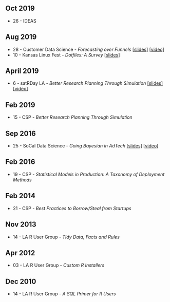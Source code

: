 <!-- njnmdoc: title="Talks"  -->

## Oct 2019

  * 26 - IDEAS

## Aug 2019

  * 28 - Customer Data Science - _Forecasting over Funnels_ [[slides]](http://bit.ly/2ZtpBIv) [[video]](https://www.youtube.com/watch?v=-0NVk4cqgPs)
  * 10 - Kansas Linux Fest - _Dotfiles: A Survey_ [[slides]](http://bit.ly/2NVyiXu)

## April 2019

  * 6 - satRDay LA - _Better Research Planning Through Simulation_ [[slides]](http://bit.ly/2OLIvCt) [[video]](https://www.youtube.com/watch?v=WZLc0bqmOEw)


## Feb 2019

  * 15 - CSP - _Better Research Planning Through Simulation_

## Sep 2016

  * 25 - SoCal Data Science - _Going Bayesian in AdTech_ [[slides]](https://goo.gl/GGef26) [[video]](https://www.youtube.com/watch?v=HqHVPQh2ehg)

## Feb 2016

  * 19 - CSP - _Statistical Models in Production: A Taxonomy of Deployment Methods_


## Feb 2014

  * 21 - CSP - _Best Practices to Borrow/Steal from Startups_

## Nov 2013

  * 14 - LA R User Group - _Tidy Data, Facts and Rules_

## Apr 2012

  * 03 - LA R User Group - _Custom R Installers_

## Dec 2010

  * 14 - LA R User Group - _A SQL Primer for R Users_
